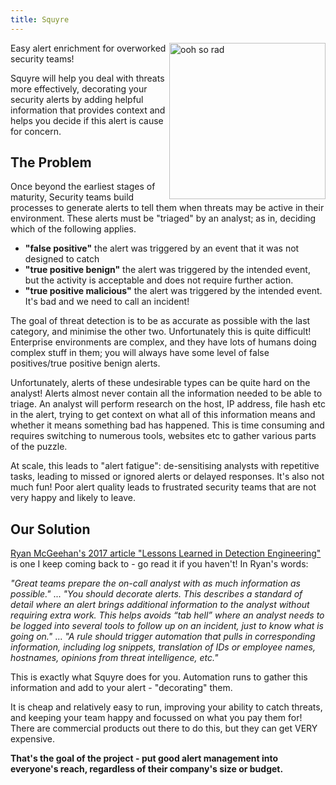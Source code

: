 ```yaml
---
title: Squyre
---
```

<img src="https://media.giphy.com/media/l0MYylLtnC1ADCGys/giphy.gif" alt="ooh so rad" width="250" align="right" />

Easy alert enrichment for overworked security teams!

Squyre will help you deal with threats more effectively, decorating your security alerts by adding helpful information that provides context and helps you decide if this alert is cause for concern.

## The Problem

Once beyond the earliest stages of maturity, Security teams build processes to generate alerts to tell them when threats may be active in their environment. These alerts must be "triaged" by an analyst; as in, deciding which of the following applies.

- **"false positive"** the alert was triggered by an event that it was not designed to catch
- **"true positive benign"** the alert was triggered by the intended event, but the activity is acceptable and does not require further action.
- **"true positive malicious"** the alert was triggered by the intended event. It's bad and we need to call an incident!

The goal of threat detection is to be as accurate as possible with the last category, and minimise the other two. Unfortunately this is quite difficult! Enterprise environments are complex, and they have lots of humans doing complex stuff in them; you will always have some level of false positives/true positive benign alerts.

Unfortunately, alerts of these undesirable types can be quite hard on the analyst! Alerts almost never contain all the information needed to be able to triage. An analyst will perform research on the host, IP address, file hash etc in the alert, trying to get context on what all of this information means and whether it means something bad has happened. This is time consuming and requires switching to numerous tools, websites etc to gather various parts of the puzzle.

At scale, this leads to "alert fatigue": de-sensitising analysts with repetitive tasks, leading to missed or ignored alerts or delayed responses. It's also not much fun! Poor alert quality leads to frustrated security teams that are not very happy and likely to leave.

## Our Solution

[Ryan McGeehan's 2017 article "Lessons Learned in Detection Engineering"](https://medium.com/starting-up-security/lessons-learned-in-detection-engineering-304aec709856
) is one I keep coming back to - go read it if you haven't! In Ryan's words:

*"Great teams prepare the on-call analyst with as much information as possible."*
...
*"You should decorate alerts. This describes a standard of detail where an alert brings additional information to the analyst without requiring extra work. This helps avoids “tab hell” where an analyst needs to be logged into several tools to follow up on an incident, just to know what is going on."*
...
*"A rule should trigger automation that pulls in corresponding information, including log snippets, translation of IDs or employee names, hostnames, opinions from threat intelligence, etc."*

This is exactly what Squyre does for you. Automation runs to gather this information and add to your alert - "decorating" them.

It is cheap and relatively easy to run, improving your ability to catch threats, and keeping your team happy and focussed on what you pay them for! There are commercial products out there to do this, but they can get VERY expensive.

**That's the goal of the project - put good alert management into everyone's reach, regardless of their company's size or budget.**